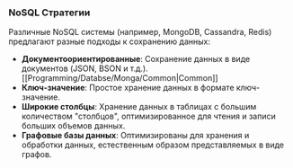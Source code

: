 ### NoSQL Стратегии

Различные NoSQL системы (например, MongoDB, Cassandra, Redis) предлагают разные подходы к сохранению данных:

- **Документоориентированные**: Сохранение данных в виде документов (JSON, BSON и т.д.).[[Programming/Databse/Monga/Common|Common]]
- **Ключ-значение**: Простое хранение данных в формате ключ-значение.
- **Широкие столбцы**: Хранение данных в таблицах с большим количеством "столбцов", оптимизированное для чтения и записи больших объемов данных.
- **Графовые базы данных**: Оптимизированы для хранения и обработки данных, естественным образом представляемых в виде графов.
